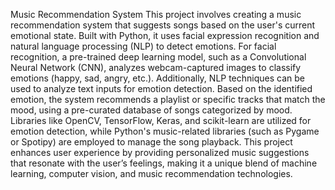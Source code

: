 Music Recommendation System
This project involves creating a music recommendation system that suggests songs based on the user's current emotional state. Built with Python, it uses facial expression recognition and natural language processing (NLP) to detect emotions. For facial recognition, a pre-trained deep learning model, such as a Convolutional Neural Network (CNN), analyzes webcam-captured images to classify emotions (happy, sad, angry, etc.). Additionally, NLP techniques can be used to analyze text inputs for emotion detection.
Based on the identified emotion, the system recommends a playlist or specific tracks that match the mood, using a pre-curated database of songs categorized by mood. Libraries like OpenCV, TensorFlow, Keras, and scikit-learn are utilized for emotion detection, while Python's music-related libraries (such as Pygame or Spotipy) are employed to manage the song playback.
This project enhances user experience by providing personalized music suggestions that resonate with the user’s feelings, making it a unique blend of machine learning, computer vision, and music recommendation technologies.
